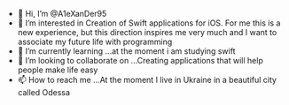 - 👋 Hi, I’m @A1eXanDer95
- 👀 I’m interested in  Creation of Swift applications for iOS. For me this is a new experience, but this direction inspires me very much and I want to associate my future life with programming
- 🌱 I’m currently learning ...at the moment i am studying swift
- 💞️ I’m looking to collaborate on ...Creating applications that will help people make life easy
- 📫 How to reach me ...At the moment I live in Ukraine in a beautiful city called Odessa

<!---
A1eXanDer95/A1eXanDer95 is a ✨ special ✨ repository because its `README.md` (this file) appears on your GitHub profile.
You can click the Preview link to take a look at your changes.
--->
